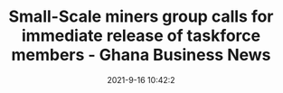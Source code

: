 ---
"title": "Small-Scale miners group calls for immediate release of taskforce members - Ghana Business News"
"date": "2021-9-16 10:42:2"
"feed_name": "GOOGLENEWSMINING"
"feed_website": "https://news.google.com/search?q=mining%2Bincident&hl=en-US&gl=US&ceid=US:en"
"feed_rss": "https://news.google.com/rss/search?q=mining%2Bincident&hl=en-US&gl=US&ceid=US:en"
"link": "https://www.ghanabusinessnews.com/2021/09/16/small-scale-miners-group-calls-for-immediate-release-of-taskforce-members/"
"file": "_posts/2021-1-1-05200f98101f26b5d8b869ce63a3c8f0a4b44bab.md"
"accident": "0"
"drilling": "0"
"dead": "0"
"injured": "0"
---